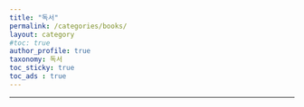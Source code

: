 ```yaml
---
title: "독서"
permalink: /categories/books/
layout: category
#toc: true
author_profile: true
taxonomy: 독서
toc_sticky: true
toc_ads : true  
--- 
```

---
